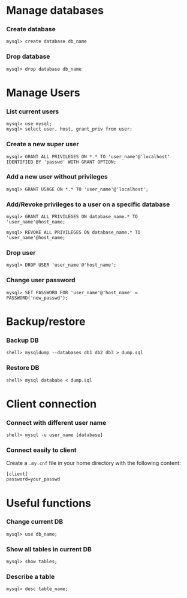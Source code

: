 Manage databases
================

### Create database

    mysql> create database db_name


### Drop database

    mysql> drop database db_name


Manage Users
============

### List current users

    mysql> use mysql;
    mysql> select user, host, grant_priv from user;

### Create a new super user

    mysql> GRANT ALL PRIVILEGES ON *.* TO 'user_name'@'localhost' IDENTIFIED BY 'passwd' WITH GRANT OPTION;


### Add a new user without privileges

    mysql> GRANT USAGE ON *.* TO 'user_name'@'localhost';


### Add/Revoke privileges to a user on a specific database

    mysql> GRANT ALL PRIVILEGES ON database_name.* TO 'user_name'@host_name;

    mysql> REVOKE ALL PRIVILEGES ON database_name.* TO 'user_name'@host_name;


### Drop user

    mysql> DROP USER 'user_name'@'host_name';


### Change user password

    mysql> SET PASSWORD FOR 'user_name'@'host_name' = PASSWORD('new_passwd');



Backup/restore
==============

### Backup DB

    shell> mysqldump --databases db1 db2 db3 > dump.sql


### Restore DB

    shell> mysql datababe < dump.sql


Client connection
=================

### Connect with different user name

    shell> mysql -u user_name [database]

### Connect easily to client

Create a `.my.cnf` file in your home directory with the following content:

    [client]
    password=your_passwd


Useful functions
================

### Change current DB

    mysql> use db_name;

### Show all tables in current DB

    mysql> show tables;

### Describe a table 

    mysql> desc table_name;



